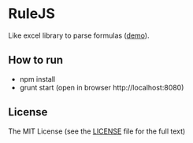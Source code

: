 RuleJS
=======
Like excel library to parse formulas ([demo](http://handsontable.github.io/ruleJS/)).

## How to run
- npm install
- grunt start (open in browser http://localhost:8080)

## License
The MIT License (see the [LICENSE](https://github.com/Berus/RuleJS/blob/master/LICENSE) file for the full text)



